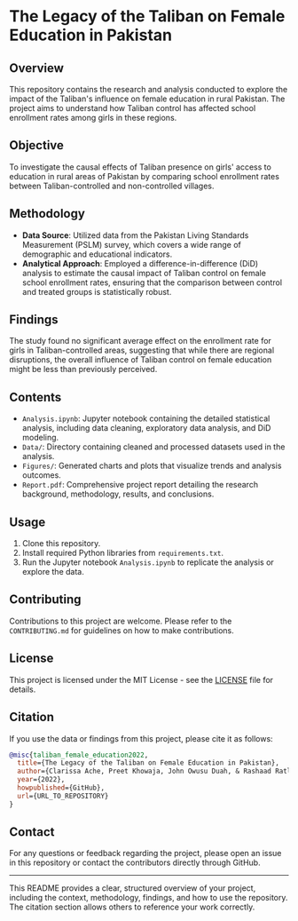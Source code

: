 # The Legacy of the Taliban on Female Education in Pakistan

## Overview
This repository contains the research and analysis conducted to explore the impact of the Taliban's influence on female education in rural Pakistan. The project aims to understand how Taliban control has affected school enrollment rates among girls in these regions.

## Objective
To investigate the causal effects of Taliban presence on girls' access to education in rural areas of Pakistan by comparing school enrollment rates between Taliban-controlled and non-controlled villages.

## Methodology
- **Data Source**: Utilized data from the Pakistan Living Standards Measurement (PSLM) survey, which covers a wide range of demographic and educational indicators.
- **Analytical Approach**: Employed a difference-in-difference (DiD) analysis to estimate the causal impact of Taliban control on female school enrollment rates, ensuring that the comparison between control and treated groups is statistically robust.

## Findings
The study found no significant average effect on the enrollment rate for girls in Taliban-controlled areas, suggesting that while there are regional disruptions, the overall influence of Taliban control on female education might be less than previously perceived.

## Contents
- `Analysis.ipynb`: Jupyter notebook containing the detailed statistical analysis, including data cleaning, exploratory data analysis, and DiD modeling.
- `Data/`: Directory containing cleaned and processed datasets used in the analysis.
- `Figures/`: Generated charts and plots that visualize trends and analysis outcomes.
- `Report.pdf`: Comprehensive project report detailing the research background, methodology, results, and conclusions.

## Usage
1. Clone this repository.
2. Install required Python libraries from `requirements.txt`.
3. Run the Jupyter notebook `Analysis.ipynb` to replicate the analysis or explore the data.

## Contributing
Contributions to this project are welcome. Please refer to the `CONTRIBUTING.md` for guidelines on how to make contributions.

## License
This project is licensed under the MIT License - see the [LICENSE](LICENSE) file for details.

## Citation
If you use the data or findings from this project, please cite it as follows:
```bibtex
@misc{taliban_female_education2022,
  title={The Legacy of the Taliban on Female Education in Pakistan},
  author={Clarissa Ache, Preet Khowaja, John Owusu Duah, & Rashaad Ratliff-Brown},
  year={2022},
  howpublished={GitHub},
  url={URL_TO_REPOSITORY}
}
```

## Contact
For any questions or feedback regarding the project, please open an issue in this repository or contact the contributors directly through GitHub.

---

This README provides a clear, structured overview of your project, including the context, methodology, findings, and how to use the repository. The citation section allows others to reference your work correctly.
